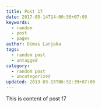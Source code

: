 ```yaml
---
title: Post 17
date: 2017-05-14T14:00:50+07:00
keywords:
  - random
  - post
  - pages
author: Dimas Lanjaka
tags:
  - random post
  - untagged
category:
  - random post
  - uncategorized
updated: 2013-03-15T06:52:39+07:00
---
```

This is content of post 17